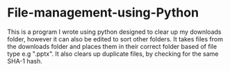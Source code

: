 # File-management-using-Python
This is a program I wrote using python designed to clear up my downloads folder, however it can also be edited to sort other folders. 
It takes files from the downloads folder and places them in their correct folder based of file type e.g ".pptx".
It also clears up duplicate files, by checking for the same SHA-1 hash.
